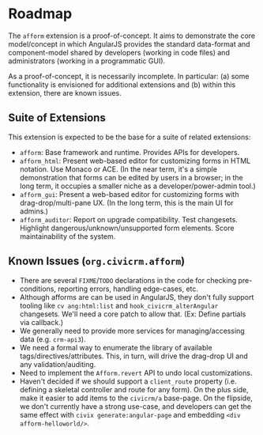 # Roadmap

The `afform` extension is a proof-of-concept.  It aims to demonstrate the core model/concept in which AngularJS
provides the standard data-format and component-model shared by developers (working in code files) and administrators
(working in a programmatic GUI).

As a proof-of-concept, it is necessarily incomplete.  In particular: (a) some functionality is envisioned for
additional extensions and (b) within this extension, there are known issues.

## Suite of Extensions

This extension is expected to be the base for a suite of related extensions:

* `afform`: Base framework and runtime. Provides APIs for developers.
* `afform_html`: Present web-based editor for customizing forms in HTML notation. Use Monaco or ACE.
  (In the near term, it's a simple demonstration that forms can be edited by users in a browser; in the
  long term, it occupies a smaller niche as a developer/power-admin tool.)
* `afform_gui`: Present a web-based editor for customizing forms with drag-drop/multi-pane UX.
  (In the long term, this is the main UI for admins.)
* `afform_auditor`: Report on upgrade compatibility. Test changesets. Highlight dangerous/unknown/unsupported form elements.
   Score maintainability of the system.

## Known Issues (`org.civicrm.afform`)

* There are several `FIXME`/`TODO` declarations in the code for checking pre-conditions, reporting errors, handling edge-cases, etc.
* Although afforms are can be used in AngularJS, they don't fully support tooling like `cv ang:html:list`
  and `hook_civicrm_alterAngular` changesets. We'll need a core patch to allow that. (Ex: Define partials via callback.)
* We generally need to provide more services for managing/accessing data (e.g. `crm-api3`).
* We need a formal way to enumerate the library of available tags/directives/attributes. This, in turn, will drive the
  drag-drop UI and any validation/auditing.
* Need to implement the `Afform.revert` API to undo local customizations.
* Haven't decided if we should support a `client_route` property (i.e. defining a skeletal controller and route for any form).
  On the plus side, make it easier to add items to the `civicrm/a` base-page. On the flipside, we don't currently have
  a strong use-case, and developers can get the same effect with `civix generate:angular-page` and embedding `<div afform-helloworld/>`.
